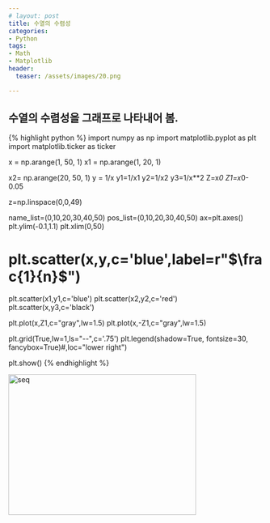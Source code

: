 ```yaml
---
# layout: post
title: 수열의 수렴성
categories:
- Python
tags:
- Math
- Matplotlib
header:
  teaser: /assets/images/20.png

---
```

## 수열의 수렴성을 그래프로 나타내어 봄.
{% highlight python %}
import numpy as np
import matplotlib.pyplot as plt
import matplotlib.ticker as ticker

x = np.arange(1, 50, 1)
x1 = np.arange(1, 20, 1)

x2= np.arange(20, 50, 1)
y = 1/x
y1=1/x1
y2=1/x2
y3=1/x**2
Z=x*0
Z1=x*0-0.05



z=np.linspace(0,0,49)

name_list=(0,10,20,30,40,50)
pos_list=(0,10,20,30,40,50)
ax=plt.axes()
plt.ylim(-0.1,1.1)
plt.xlim(0,50)

# plt.scatter(x,y,c='blue',label=r"$\frac{1}{n}$")
plt.scatter(x1,y1,c='blue')
plt.scatter(x2,y2,c='red')
plt.scatter(x,y3,c='black')



plt.plot(x,Z1,c="gray",lw=1.5)
plt.plot(x,-Z1,c="gray",lw=1.5)

plt.grid(True,lw=1,ls="--",c='.75')
plt.legend(shadow=True, fontsize=30, fancybox=True)#,loc="lower right")

plt.show()
{% endhighlight %}

<a href="{{ site.baseurl }}/assets/seq-300x225.png" rel="attachment wp-att-445"><img class="alignnone wp-image-445" src="{{ site.baseurl }}/assets/seq-300x225.png" alt="seq" width="371" height="278" /></a>
